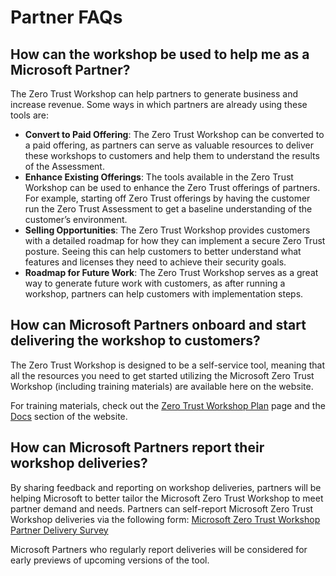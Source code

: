 # Partner FAQs

## How can the workshop be used to help me as a Microsoft Partner?

The Zero Trust Workshop can help partners to generate business and increase revenue. Some ways in which partners are already using these tools are:
- **Convert to Paid Offering**: The Zero Trust Workshop can be converted to a paid offering, as partners can serve as valuable resources to deliver these workshops to customers and help them to understand the results of the Assessment.
- **Enhance Existing Offerings**: The tools available in the Zero Trust Workshop can be used to enhance the Zero Trust offerings of partners. For example, starting off Zero Trust offerings by having the customer run the Zero Trust Assessment to get a baseline understanding of the customer’s environment.
- **Selling Opportunities**: The Zero Trust Workshop provides customers with a detailed roadmap for how they can implement a secure Zero Trust posture. Seeing this can help customers to better understand what features and licenses they need to achieve their security goals.
- **Roadmap for Future Work**: The Zero Trust Workshop serves as a great way to generate future work with customers, as after running a workshop, partners can help customers with implementation steps.

## How can Microsoft Partners onboard and start delivering the workshop to customers?

The Zero Trust Workshop is designed to be a self-service tool, meaning that all the resources you need to get started utilizing the Microsoft Zero Trust Workshop (including training materials) are available here on the website.

For training materials, check out the [Zero Trust Workshop Plan](https://microsoft.github.io/zerotrustassessment/guide) page and the [Docs](https://microsoft.github.io/zerotrustassessment/docs/intro) section of the website.

## How can Microsoft Partners report their workshop deliveries?

By sharing feedback and reporting on workshop deliveries, partners will be helping Microsoft to better tailor the Microsoft Zero Trust Workshop to meet partner demand and needs. Partners can self-report Microsoft Zero Trust Workshop deliveries via the following form: [Microsoft Zero Trust Workshop Partner Delivery Survey](https://forms.office.com/Pages/ResponsePage.aspx?id=v4j5cvGGr0GRqy180BHbR7t6ckxTCw9OiSbwsJxSnMlUMDEzTUtLQ0dXSUMyTjJPVVI5M1JYNUNRNC4u)

Microsoft Partners who regularly report deliveries will be considered for early previews of upcoming versions of the tool.